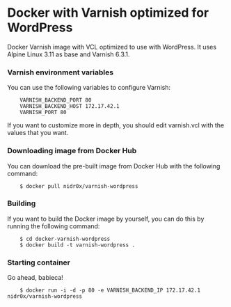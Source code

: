 Docker with Varnish optimized for WordPress
===========

Docker Varnish image with VCL optimized to use with WordPress. It uses Alpine Linux 3.11 as base and Varnish 6.3.1.

### Varnish environment variables
You can use the following variables to configure Varnish:

```
	VARNISH_BACKEND_PORT 80
	VARNISH_BACKEND_HOST 172.17.42.1
	VARNISH_PORT 80
```

If you want to customize more in depth, you should edit varnish.vcl with the values that you want.

### Downloading image from Docker Hub 
You can download the pre-built image from Docker Hub with the following command:

```
	$ docker pull nidr0x/varnish-wordpress
```

### Building
If you want to build the Docker image by yourself, you can do this by running the following command:

```
	$ cd docker-varnish-wordpress
	$ docker build -t varnish-wordpress .
```

### Starting container
Go ahead, babieca! 

```
	$ docker run -i -d -p 80 -e VARNISH_BACKEND_IP 172.17.42.1 nidr0x/varnish-wordpress
```
